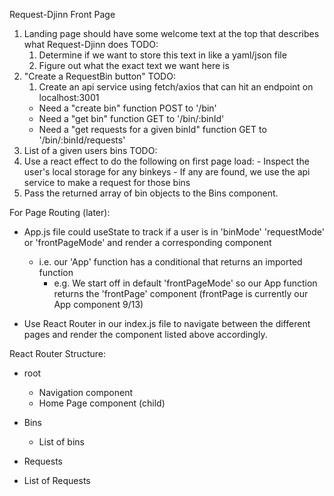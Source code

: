 Request-Djinn Front Page

1. Landing page should have some welcome text at the top that describes what Request-Djinn does
  TODO:
    1. Determine if we want to store this text in like a yaml/json file
    2. Figure out what the exact text we want here is
2. "Create a RequestBin button"
  TODO:
    1. Create an api service using fetch/axios that can hit an endpoint on localhost:3001
      - Need a "create bin" function
        POST to '/bin'
      - Need a "get bin" function
        GET to '/bin/:binId'
      - Need a "get requests for a given binId" function
        GET to '/bin/:binId/requests'
3. List of a given users bins
  TODO:
  1. Use a react effect to do the following on first page load:
    - Inspect the user's local storage for any binkeys
    - If any are found, we use the api service to make a request for those bins
  2. Pass the returned array of bin objects to the Bins component.
  



For Page Routing (later):
- App.js file could useState to track if a user is in 'binMode' 'requestMode' or 'frontPageMode' and render a corresponding component
  - i.e. our 'App' function has a conditional that returns an imported function
    - e.g. We start off in default 'frontPageMode' so our App function returns the 'frontPage' component (frontPage is currently our App component 9/13)
  

- Use React Router in our index.js file to navigate between the different pages and render the component listed above accordingly.


React Router Structure:

- root
  - Navigation component
  - Home Page component (child)

- Bins
  - List of bins

- Requests
 - List of Requests